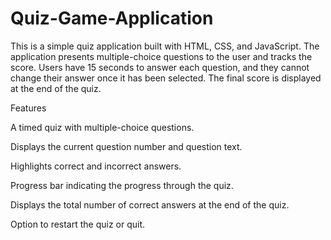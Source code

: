 # Quiz-Game-Application
This is a simple quiz application built with HTML, CSS, and JavaScript. The application presents multiple-choice questions to the user and tracks the score. Users have 15 seconds to answer each question, and they cannot change their answer once it has been selected. The final score is displayed at the end of the quiz.

Features

A timed quiz with multiple-choice questions.

Displays the current question number and question text.

Highlights correct and incorrect answers.

Progress bar indicating the progress through the quiz.

Displays the total number of correct answers at the end of the quiz.

Option to restart the quiz or quit.
